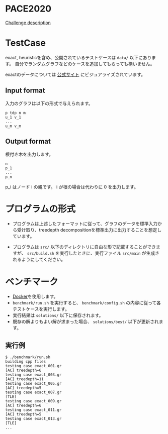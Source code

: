 # PACE2020
[Challenge description](https://pacechallenge.org/2020/td/)

# TestCase
exact, heuristicを含め、公開されているテストケースは `data/` 以下にあります。
自分でランダムグラフなどのケースを追加してもらっても構いません。

exactのデータについては [公式サイト](https://pacechallenge.org/2020/visualize.html) にビジュアライズされています。

## Input format
入力のグラフは以下の形式で与えられます。

```
p tdp n m
u_1 v_1
...
u_m v_m
```

## Output format
根付き木を出力します。

```
n
p_1
...
p_n
```

p_i はノード i の親です。 i が根の場合は代わりに 0 を出力します。

# プログラムの形式
* プログラムは上述したフォーマットに従って、グラフのデータを標準入力から受け取り、treedepth decompositionを標準出力に出力することを想定しています。

* プログラムは `src/` 以下のディレクトリに自由な形で記載することができますが、 `src/build.sh` を実行したときに、実行ファイル `src/main` が生成されるようにしてください。

# ベンチマーク
* [Docker](https://docs.docker.com/docker-for-mac/install/)を使用します。
* `benchmark/run.sh` を実行すると、 `benchmark/config.sh` の内容に従って各テストケースを実行します。
* 実行結果は `solutions/` 以下に保存されます。
* 既存の解よりもよい解が求まった場合、 `solutions/best/` 以下が更新されます。

## 実行例

```
$ ./benchmark/run.sh
building cpp files
testing case exact_001.gr
[AC] treedepth=6
testing case exact_003.gr
[AC] treedepth=11
testing case exact_005.gr
[AC] treedepth=5
testing case exact_007.gr
[TLE]
testing case exact_009.gr
[AC] treedepth=6
testing case exact_011.gr
[AC] treedepth=5
testing case exact_013.gr
[TLE]
...
```
